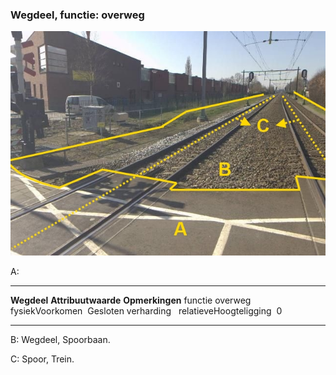 <div>

### Wegdeel, functie: overweg

![](media/image3.jpg)

A:

  ------------------------ ---------------------- -----------------
  **Wegdeel**              **Attribuutwaarde**    **Opmerkingen**
  functie                  overweg                 
  fysiekVoorkomen           Gesloten verharding    
  relatieveHoogteligging    0                      
  ------------------------ ---------------------- -----------------

B: Wegdeel, Spoorbaan.

C: Spoor, Trein.

</div>
